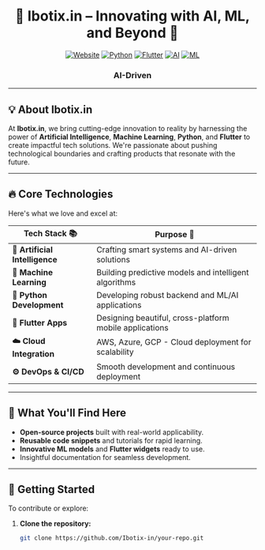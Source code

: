 <div align="center">
  
# 🚀 Ibotix.in – Innovating with AI, ML, and Beyond 🚀

[![Website](https://img.shields.io/badge/Visit-Ibotix.in-0A66C2?style=for-the-badge&logo=internet-explorer&logoColor=white)](https://ibotix.in)
[![Python](https://img.shields.io/badge/Python-3776AB?style=for-the-badge&logo=python&logoColor=white)](https://python.org)
[![Flutter](https://img.shields.io/badge/Flutter-02569B?style=for-the-badge&logo=flutter&logoColor=white)](https://flutter.dev)
[![AI](https://img.shields.io/badge/Artificial_Intelligence-FF6F00?style=for-the-badge&logo=aiqfome&logoColor=white)](https://ibotix.in)
[![ML](https://img.shields.io/badge/Machine_Learning-0E6655?style=for-the-badge&logo=azure-functions&logoColor=white)](https://ibotix.in)


### **AI-Driven**

</div>

---

## 💡 **About Ibotix.in**

At **Ibotix.in**, we bring cutting-edge innovation to reality by harnessing the power of **Artificial Intelligence**, **Machine Learning**, **Python**, and **Flutter** to create impactful tech solutions. We're passionate about pushing technological boundaries and crafting products that resonate with the future.

---

## 🔥 **Core Technologies**

Here's what we love and excel at:

| Tech Stack 📚 | Purpose 🚩 |
|--------------|------------|
| **🤖 Artificial Intelligence** | Crafting smart systems and AI-driven solutions |
| **🧠 Machine Learning**       | Building predictive models and intelligent algorithms |
| **🐍 Python Development**      | Developing robust backend and ML/AI applications |
| **📱 Flutter Apps**           | Designing beautiful, cross-platform mobile applications |
| **☁️ Cloud Integration**      | AWS, Azure, GCP - Cloud deployment for scalability |
| **⚙️ DevOps & CI/CD**         | Smooth development and continuous deployment |

---

## 🚩 **What You'll Find Here**

- **Open-source projects** built with real-world applicability.
- **Reusable code snippets** and tutorials for rapid learning.
- **Innovative ML models** and **Flutter widgets** ready to use.
- Insightful documentation for seamless development.

---

## 🚀 **Getting Started**

To contribute or explore:

1. **Clone the repository:**
   ```bash
   git clone https://github.com/Ibotix-in/your-repo.git
